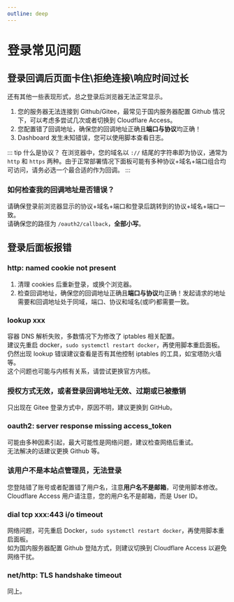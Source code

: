 ```yaml
---
outline: deep
---
```


# 登录常见问题

## 登录回调后页面卡住\拒绝连接\响应时间过长

还有其他一些表现形式，总之登录后浏览器无法正常显示。

1. 您的服务器无法连接到 Github/Gitee，最常见于国内服务器配置 Github 情况下，可以考虑多尝试几次或者切换到 Cloudflare Access。
2. 您配置错了回调地址，确保您的回调地址正确且**端口与协议**均正确！
3. Dashboard 发生未知错误，您可以使用脚本查看日志。

::: tip
什么是协议？
在浏览器中，您的域名以 `://` 结尾的字符串即为协议，通常为 `http` 和 `https` 两种。由于正常部署情况下面板可能有多种协议+域名+端口组合均可访问，请务必选一个最合适的作为回调。
:::

### 如何检查我的回调地址是否错误？

请确保登录前浏览器显示的协议+域名+端口和登录后跳转到的协议+域名+端口一致。  
请确保您的路径为 `/oauth2/callback`，**全部小写**。

## 登录后面板报错

### http: named cookie not present

1. 清理 cookies 后重新登录，或换个浏览器。
2. 检查回调地址，确保您的回调地址正确且**端口与协议**均正确！发起请求的地址需要和回调地址处于同域，端口、协议和域名(或IP)都需要一致。

### lookup xxx

容器 DNS 解析失败，多数情况下为修改了 iptables 相关配置。  
建议先重启 docker，`sudo systemctl restart docker`，再使用脚本重启面板。  
仍然出现 lookup 错误建议查看是否有其他控制 iptables 的工具，如宝塔防火墙等。  
这个问题也可能与内核有关系，请尝试更换官方内核。

### 授权方式无效，或者登录回调地址无效、过期或已被撤销

只出现在 Gitee 登录方式中，原因不明，建议更换到 GitHub。

### oauth2: server response missing access_token

可能由多种因素引起，最大可能性是网络问题，建议检查网络后重试。  
无法解决的话建议更换 Github 等。

### 该用户不是本站点管理员，无法登录

您登陆错了账号或者配置错了用户名，注意**用户名不是邮箱**，可使用脚本修改。  
Cloudflare Access 用户请注意，您的用户名不是邮箱，而是 User ID。

### dial tcp xxx:443 i/o timeout

网络问题，可先重启 Docker，`sudo systemctl restart docker`，再使用脚本重启面板。  
如为国内服务器配置 Github 登陆方式，则建议切换到 Cloudflare Access 以避免网络干扰。

### net/http: TLS handshake timeout

同上。